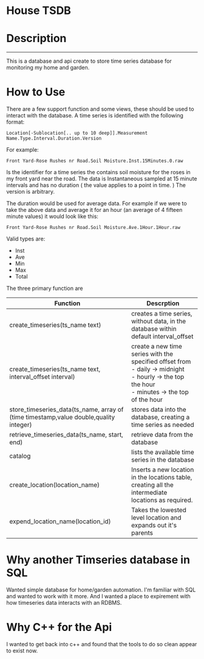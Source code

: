 # House TSDB


# Description
-----------

This is a database and api create to store time series database for monitoring my home and garden.


# How to Use


There are a few support function and some views, these should be used to interact with the database.
A time series is identified with the following format:

	Location[-Sublocation[.. up to 10 deep]].Measurement Name.Type.Interval.Duration.Version

For example:

	Front Yard-Rose Rushes nr Road.Soil Moisture.Inst.15Minutes.0.raw

Is the identifier for a time series the contains soil moisture for the roses in my front yard near the road. The data is Instantaneous sampled at 15 minute intervals and has no duration ( the value applies to a point in time. ) The version is arbitrary.

The duration would be used for average data. For example if we were to take the above data and average it for an hour (an average of 4 fifteen minute values) it would look like this:

	Front Yard-Rose Rushes nr Road.Soil Moisture.Ave.1Hour.1Hour.raw

Valid types are:
	
 - Inst
 - Ave
 - Min
 - Max
 - Total

The three primary function are 

| Function | Descrption |
| -------- | ---------- |
| create_timeseries(ts_name text) | creates a time series, without data, in the database within default interval_offset|
| create_timeseries(ts_name text, interval_offset interval) | create a new time series with the specified offset from <br />- daily -> midnight<br />- hourly -> the top the hour<br />- minutes -> the top of the hour |
| store_timeseries_data(ts_name, array of (time timestamp,value double,quality integer)| stores data into the database, creating a time series as needed |
| retrieve_timeseries_data(ts_name, start, end)| retrieve data from the database|
| catalog | lists the available time series in the database|
|create_location(location_name) | Inserts a new location in the locations table, creating all the intermediate locations as required.|
|expend_location_name(location_id) | Takes the lowested level location and expands out it's parents|


# Why another Timseries database in SQL

Wanted simple database for home/garden automation. I'm familiar with SQL and wanted to work with it more. 
And I wanted a place to expirement with how timeseries data interacts with an RDBMS.

# Why C++ for the Api

I wanted to get back into c++ and found that the tools to do so clean appear to exist now.
